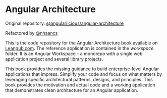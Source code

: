 # Angular Architecture

Original repository: [@angularlicious/angular-architecture](https://github.com/angularlicious/angular-architecture)

Refactored by [@nhaancs](https://github.com/nhaancs)

This is the code repository for the Angular Architecture book available on [Leanpub.com](https://leanpub.com/angular-architecture-the-unofficial-guide). The reference application is contained in the _workspace_ folder. It is an Angular Workspace - a monorepo with a single web application project and several library projects.

This book provides the missing guidance to build enterprise-level Angular applications that impress. Simplify your code and focus on what matters by leveraging specific architectural patterns, designs, and principles. This book provides the motivation and actual code and a working application that demonstrates clean architecture for an Angular application.
